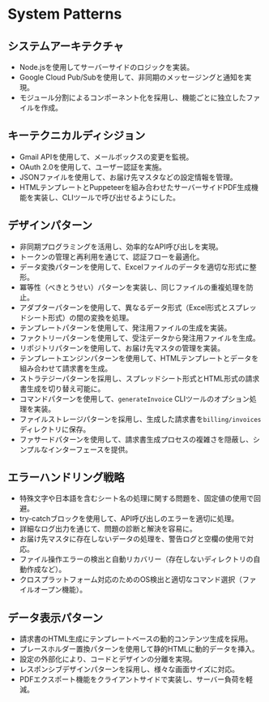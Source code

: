 # System Patterns

## システムアーキテクチャ
- Node.jsを使用してサーバーサイドのロジックを実装。
- Google Cloud Pub/Subを使用して、非同期のメッセージングと通知を実現。
- モジュール分割によるコンポーネント化を採用し、機能ごとに独立したファイルを作成。

## キーテクニカルディシジョン
- Gmail APIを使用して、メールボックスの変更を監視。
- OAuth 2.0を使用して、ユーザー認証を実施。
- JSONファイルを使用して、お届け先マスタなどの設定情報を管理。
- HTMLテンプレートとPuppeteerを組み合わせたサーバーサイドPDF生成機能を実装し、CLIツールで呼び出せるようにした。

## デザインパターン
- 非同期プログラミングを活用し、効率的なAPI呼び出しを実現。
- トークンの管理と再利用を通じて、認証フローを最適化。
- データ変換パターンを使用して、Excelファイルのデータを適切な形式に整形。
- 冪等性（べきとうせい）パターンを実装し、同じファイルの重複処理を防止。
- アダプターパターンを使用して、異なるデータ形式（Excel形式とスプレッドシート形式）の間の変換を処理。
- テンプレートパターンを使用して、発注用ファイルの生成を実装。
- ファクトリーパターンを使用して、受注データから発注用ファイルを生成。
- リポジトリパターンを使用して、お届け先マスタの管理を実装。
- テンプレートエンジンパターンを使用して、HTMLテンプレートとデータを組み合わせて請求書を生成。
- ストラテジーパターンを採用し、スプレッドシート形式とHTML形式の請求書生成を切り替え可能に。
- コマンドパターンを使用して、`generateInvoice` CLIツールのオプション処理を実装。
- ファイルストレージパターンを採用し、生成した請求書を`billing/invoices`ディレクトリに保存。
- ファサードパターンを使用して、請求書生成プロセスの複雑さを隠蔽し、シンプルなインターフェースを提供。

## エラーハンドリング戦略
- 特殊文字や日本語を含むシート名の処理に関する問題を、固定値の使用で回避。
- try-catchブロックを使用して、API呼び出しのエラーを適切に処理。
- 詳細なログ出力を通じて、問題の診断と解決を容易に。
- お届け先マスタに存在しないデータの処理を、警告ログと空欄の使用で対応。
- ファイル操作エラーの検出と自動リカバリー（存在しないディレクトリの自動作成など）。
- クロスプラットフォーム対応のためのOS検出と適切なコマンド選択（ファイルオープン機能）。

## データ表示パターン
- 請求書のHTML生成にテンプレートベースの動的コンテンツ生成を採用。
- プレースホルダー置換パターンを使用して静的HTMLに動的データを挿入。
- 設定の外部化により、コードとデザインの分離を実現。
- レスポンシブデザインパターンを採用し、様々な画面サイズに対応。
- PDFエクスポート機能をクライアントサイドで実装し、サーバー負荷を軽減。
